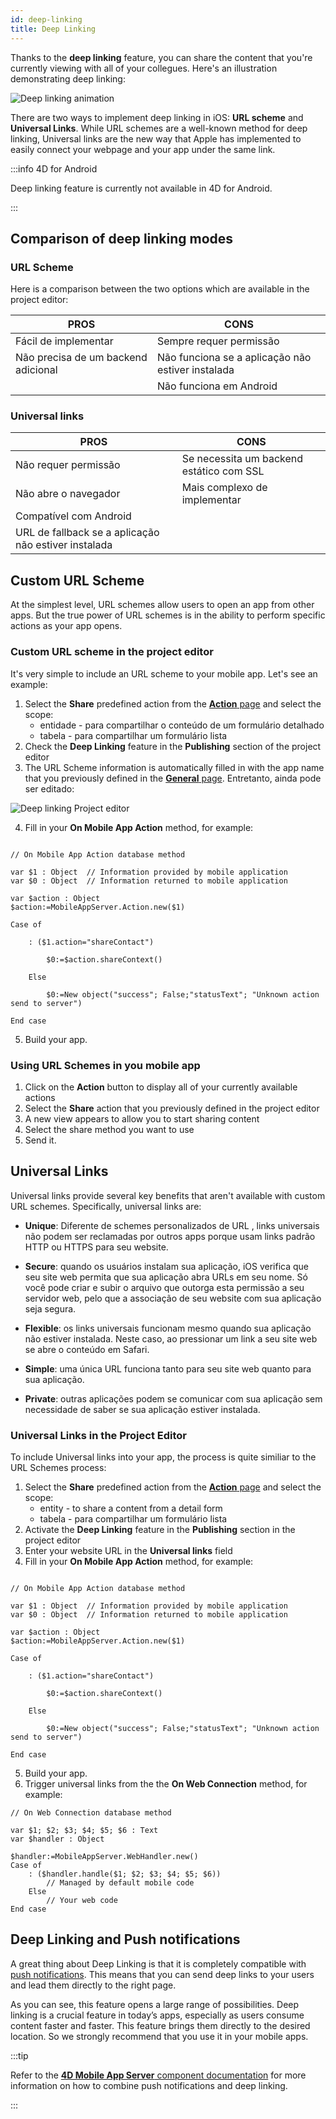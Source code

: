 ```yaml
---
id: deep-linking
title: Deep Linking
---
```



Thanks to the **deep linking** feature, you can share the content that you're currently viewing with all of your collegues. Here's an illustration demonstrating deep linking:

![Deep linking animation](img/4d-for-ios-deeplinking.gif)

There are two ways to implement deep linking in iOS: **URL scheme** and **Universal Links**. While URL schemes are a well-known method for deep linking, Universal links are the new way that Apple has implemented to easily connect your webpage and your app under the same link.

:::info 4D for Android

Deep linking feature is currently not available in 4D for Android.

:::

## Comparison of deep linking modes

### URL Scheme

Here is a comparison between the two options which are available in the project editor:

| PROS                                | CONS                                              |
| ----------------------------------- | ------------------------------------------------- |
| Fácil de implementar                | Sempre requer permissão                           |
| Não precisa de um backend adicional | Não funciona se a aplicação não estiver instalada |
|                                     | Não funciona em Android                           |

### Universal links

| PROS                                                 | CONS                                     |
| ---------------------------------------------------- | ---------------------------------------- |
| Não requer permissão                                 | Se necessita um backend estático com SSL |
| Não abre o navegador                                 | Mais complexo de implementar             |
| Compatível com Android                               |                                          |
| URL de fallback se a aplicação não estiver instalada |                                          |

## Custom URL Scheme

At the simplest level, URL schemes allow users to open an app from other apps. But the true power of URL schemes is in the ability to perform specific actions as your app opens.



### Custom URL scheme in the project editor

It's very simple to include an URL scheme to your mobile app. Let's see an example:

1. Select the **Share** predefined action from the [**Action** page](../project-definition/actions.md) and select the scope:
    *   entidade - para compartilhar o conteúdo de um formulário detalhado
    *   tabela - para compartilhar um formulário lista
2. Check the **Deep Linking** feature in the **Publishing** section of the project editor
3. The URL Scheme information is automatically filled in with the app name that you previously defined in the [**General** page](../project-definition/general.md). Entretanto, ainda pode ser editado:

![Deep linking Project editor](img/deep-linking-project-editor-publishing-section.png)

4. Fill in your **On Mobile App Action** method, for example:

```4d

// On Mobile App Action database method

var $1 : Object  // Information provided by mobile application
var $0 : Object  // Information returned to mobile application

var $action : Object
$action:=MobileAppServer.Action.new($1)

Case of 

    : ($1.action="shareContact")

        $0:=$action.shareContext()

    Else 

        $0:=New object("success"; False;"statusText"; "Unknown action send to server")

End case 

```

5. Build your app.


### Using URL Schemes in you mobile app

1. Click on the **Action** button to display all of your currently available actions
2. Select the **Share** action that you previously defined in the project editor
3. A new view appears to allow you to start sharing content
4. Select the share method you want to use
5. Send it.

## Universal Links

Universal links provide several key benefits that aren't available with custom URL schemes. Specifically, universal links are:

* **Unique**: Diferente de schemes personalizados de  URL , links universais não podem ser reclamadas por outros apps porque usam links padrão  HTTP ou HTTPS para seu website.

* **Secure**: quando os usuários instalam sua aplicação, iOS verifica que seu site web permita que sua aplicação abra URLs em seu nome. Só você pode criar e subir o arquivo que outorga esta permissão a seu servidor web, pelo que a associação de seu website com sua aplicação seja segura.

* **Flexible**: os links universais funcionam mesmo quando sua aplicação não estiver instalada. Neste caso, ao pressionar um link a seu site web se abre o conteúdo em Safari.

* **Simple**: uma única URL funciona tanto para seu site web quanto para sua aplicação.

* **Private**: outras aplicações podem se comunicar com sua aplicação sem necessidade de saber se sua aplicação estiver instalada.

### Universal Links in the Project Editor

To include Universal links into your app, the process is quite similiar to the URL Schemes process:

1. Select the **Share** predefined action from the [**Action** page](../project-definition/actions.md) and select the scope:
    *   entity - to share a content from a detail form
    *   tabela - para compartilhar um formulário lista
2. Activate the **Deep Linking** feature in the **Publishing** section in the project editor
3. Enter your website URL in the **Universal links** field
4. Fill in your **On Mobile App Action** method, for example:

```4d

// On Mobile App Action database method

var $1 : Object  // Information provided by mobile application
var $0 : Object  // Information returned to mobile application

var $action : Object
$action:=MobileAppServer.Action.new($1)

Case of 

    : ($1.action="shareContact")

        $0:=$action.shareContext()

    Else 

        $0:=New object("success"; False;"statusText"; "Unknown action send to server")

End case 

```

5. Build your app.
6. Trigger universal links from the the **On Web Connection** method, for example:

```4d
// On Web Connection database method

var $1; $2; $3; $4; $5; $6 : Text
var $handler : Object

$handler:=MobileAppServer.WebHandler.new()
Case of
    : ($handler.handle($1; $2; $3; $4; $5; $6))
        // Managed by default mobile code
    Else
        // Your web code
End case

```



## Deep Linking and Push notifications

A great thing about Deep Linking is that it is completely compatible with [push notifications](push-notification.md). This means that you can send deep links to your users and lead them directly to the right page.

As you can see, this feature opens a large range of possibilities. Deep linking is a crucial feature in today’s apps, especially as users consume content faster and faster. This feature brings them directly to the desired location. So we strongly recommend that you use it in your mobile apps.

:::tip

Refer to the [**4D Mobile App Server** component documentation](https://github.com/4d-for-ios/4D-Mobile-App-Server/blob/master/Documentation/Classes/PushNotification.md) for more information on how to combine push notifications and deep linking.

:::






